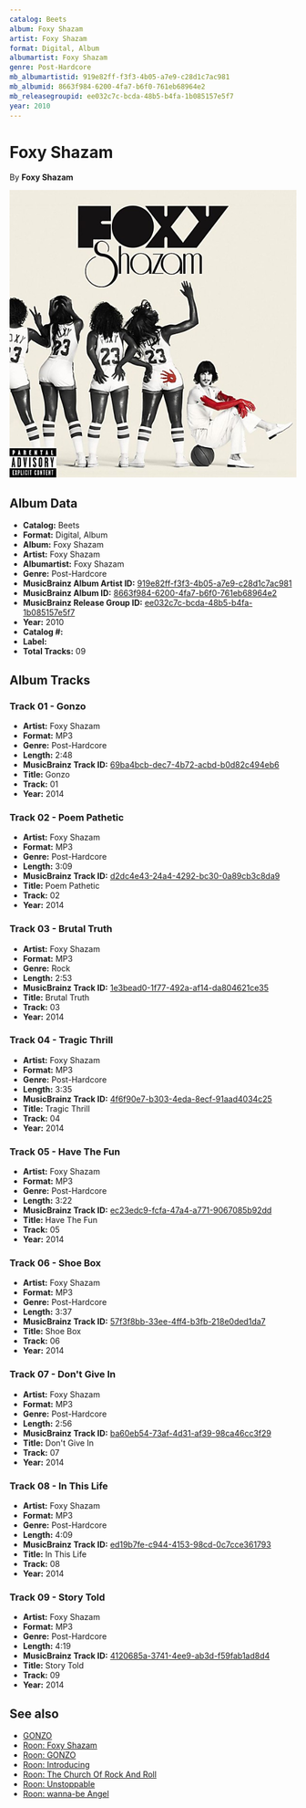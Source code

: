 ```yaml
---
catalog: Beets
album: Foxy Shazam
artist: Foxy Shazam
format: Digital, Album
albumartist: Foxy Shazam
genre: Post-Hardcore
mb_albumartistid: 919e82ff-f3f3-4b05-a7e9-c28d1c7ac981
mb_albumid: 8663f984-6200-4fa7-b6f0-761eb68964e2
mb_releasegroupid: ee032c7c-bcda-48b5-b4fa-1b085157e5f7
year: 2010
---
```


# Foxy Shazam

By **Foxy Shazam**

![](../../assets/beetscovers/Foxy_Shazam-Foxy_Shazam.jpg)

## Album Data

- **Catalog:** Beets
- **Format:** Digital, Album
- **Album:** Foxy Shazam
- **Artist:** Foxy Shazam
- **Albumartist:** Foxy Shazam
- **Genre:** Post-Hardcore
- **MusicBrainz Album Artist ID:** [919e82ff-f3f3-4b05-a7e9-c28d1c7ac981](https://musicbrainz.org/artist/919e82ff-f3f3-4b05-a7e9-c28d1c7ac981)
- **MusicBrainz Album ID:** [8663f984-6200-4fa7-b6f0-761eb68964e2](https://musicbrainz.org/release/8663f984-6200-4fa7-b6f0-761eb68964e2)
- **MusicBrainz Release Group ID:** [ee032c7c-bcda-48b5-b4fa-1b085157e5f7](https://musicbrainz.org/release-group/ee032c7c-bcda-48b5-b4fa-1b085157e5f7)
- **Year:** 2010
- **Catalog #:** 
- **Label:** 
- **Total Tracks:** 09

## Album Tracks

### Track 01 - Gonzo

- **Artist:** Foxy Shazam
- **Format:** MP3
- **Genre:** Post-Hardcore
- **Length:** 2:48
- **MusicBrainz Track ID:** [69ba4bcb-dec7-4b72-acbd-b0d82c494eb6](https://musicbrainz.org/recording/69ba4bcb-dec7-4b72-acbd-b0d82c494eb6)
- **Title:** Gonzo
- **Track:** 01
- **Year:** 2014

### Track 02 - Poem Pathetic

- **Artist:** Foxy Shazam
- **Format:** MP3
- **Genre:** Post-Hardcore
- **Length:** 3:09
- **MusicBrainz Track ID:** [d2dc4e43-24a4-4292-bc30-0a89cb3c8da9](https://musicbrainz.org/recording/d2dc4e43-24a4-4292-bc30-0a89cb3c8da9)
- **Title:** Poem Pathetic
- **Track:** 02
- **Year:** 2014

### Track 03 - Brutal Truth

- **Artist:** Foxy Shazam
- **Format:** MP3
- **Genre:** Rock
- **Length:** 2:53
- **MusicBrainz Track ID:** [1e3bead0-1f77-492a-af14-da804621ce35](https://musicbrainz.org/recording/1e3bead0-1f77-492a-af14-da804621ce35)
- **Title:** Brutal Truth
- **Track:** 03
- **Year:** 2014

### Track 04 - Tragic Thrill

- **Artist:** Foxy Shazam
- **Format:** MP3
- **Genre:** Post-Hardcore
- **Length:** 3:35
- **MusicBrainz Track ID:** [4f6f90e7-b303-4eda-8ecf-91aad4034c25](https://musicbrainz.org/recording/4f6f90e7-b303-4eda-8ecf-91aad4034c25)
- **Title:** Tragic Thrill
- **Track:** 04
- **Year:** 2014

### Track 05 - Have The Fun

- **Artist:** Foxy Shazam
- **Format:** MP3
- **Genre:** Post-Hardcore
- **Length:** 3:22
- **MusicBrainz Track ID:** [ec23edc9-fcfa-47a4-a771-9067085b92dd](https://musicbrainz.org/recording/ec23edc9-fcfa-47a4-a771-9067085b92dd)
- **Title:** Have The Fun
- **Track:** 05
- **Year:** 2014

### Track 06 - Shoe Box

- **Artist:** Foxy Shazam
- **Format:** MP3
- **Genre:** Post-Hardcore
- **Length:** 3:37
- **MusicBrainz Track ID:** [57f3f8bb-33ee-4ff4-b3fb-218e0ded1da7](https://musicbrainz.org/recording/57f3f8bb-33ee-4ff4-b3fb-218e0ded1da7)
- **Title:** Shoe Box
- **Track:** 06
- **Year:** 2014

### Track 07 - Don't Give In

- **Artist:** Foxy Shazam
- **Format:** MP3
- **Genre:** Post-Hardcore
- **Length:** 2:56
- **MusicBrainz Track ID:** [ba60eb54-73af-4d31-af39-98ca46cc3f29](https://musicbrainz.org/recording/ba60eb54-73af-4d31-af39-98ca46cc3f29)
- **Title:** Don't Give In
- **Track:** 07
- **Year:** 2014

### Track 08 - In This Life

- **Artist:** Foxy Shazam
- **Format:** MP3
- **Genre:** Post-Hardcore
- **Length:** 4:09
- **MusicBrainz Track ID:** [ed19b7fe-c944-4153-98cd-0c7cce361793](https://musicbrainz.org/recording/ed19b7fe-c944-4153-98cd-0c7cce361793)
- **Title:** In This Life
- **Track:** 08
- **Year:** 2014

### Track 09 - Story Told

- **Artist:** Foxy Shazam
- **Format:** MP3
- **Genre:** Post-Hardcore
- **Length:** 4:19
- **MusicBrainz Track ID:** [4120685a-3741-4ee9-ab3d-f59fab1ad8d4](https://musicbrainz.org/recording/4120685a-3741-4ee9-ab3d-f59fab1ad8d4)
- **Title:** Story Told
- **Track:** 09
- **Year:** 2014


## See also

- [GONZO](GONZO.md)
- [Roon: Foxy Shazam](../../Roon/Foxy_Shazam/Foxy_Shazam.md)
- [Roon: GONZO](../../Roon/Foxy_Shazam/GONZO.md)
- [Roon: Introducing](../../Roon/Foxy_Shazam/Introducing.md)
- [Roon: The Church Of Rock And Roll](../../Roon/Foxy_Shazam/The_Church_Of_Rock_And_Roll.md)
- [Roon: Unstoppable](../../Roon/Foxy_Shazam/Unstoppable.md)
- [Roon: wanna-be Angel](../../Roon/Foxy_Shazam/wanna-be_Angel.md)
